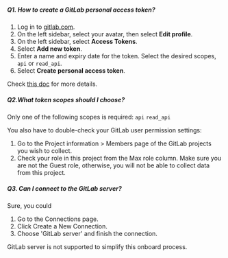 <!--
Licensed to the Apache Software Foundation (ASF) under one or more
contributor license agreements.  See the NOTICE file distributed with
this work for additional information regarding copyright ownership.
The ASF licenses this file to You under the Apache License, Version 2.0
(the "License"); you may not use this file except in compliance with
the License.  You may obtain a copy of the License at

http://www.apache.org/licenses/LICENSE-2.0

Unless required by applicable law or agreed to in writing, software
distributed under the License is distributed on an "AS IS" BASIS,
WITHOUT WARRANTIES OR CONDITIONS OF ANY KIND, either express or implied.
See the License for the specific language governing permissions and
limitations under the License.
-->

##### Q1. How to create a GitLab personal access token?

1. Log in to [gitlab.com](https://gitlab.com).
2. On the left sidebar, select your avatar, then select **Edit profile**.
3. On the left sidebar, select **Access Tokens**.
4. Select **Add new token**.
5. Enter a name and expiry date for the token. Select the desired scopes, `api` or `read_api`.
6. Select **Create personal access token**.

Check [this doc](https://devlake.apache.org/docs/Configuration/GitLab/#personal-access-token) for more details.

##### Q2.What token scopes should I choose?

Only one of the following scopes is required:
`api` `read_api`

You also have to double-check your GitLab user
permission settings:

1. Go to the Project information > Members page of the GitLab projects you wish to collect.
2. Check your role in this project from the Max role column. Make sure you are not the Guest role, otherwise, you will not be able to collect data from this project.

##### Q3. Can I connect to the GitLab server?

Sure, you could

1. Go to the Connections page.
2. Click Create a New Connection.
3. Choose 'GitLab server' and finish the connection.

GitLab server is not supported to simplify this onboard process.

